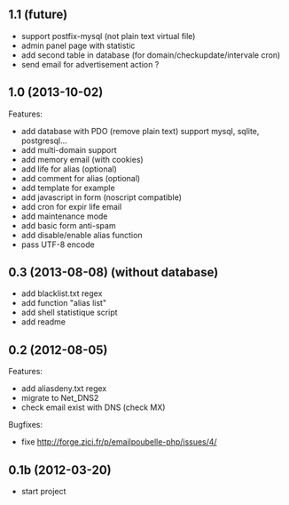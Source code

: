 ## 1.1 (future)

  - support postfix-mysql (not plain text virtual file)
  - admin panel page with statistic
  - add second table in database (for domain/checkupdate/intervale cron)
  - send email for advertisement action ?

## 1.0 (2013-10-02)

Features:

  - add database with PDO (remove plain text) 
		support mysql, sqlite, postgresql...
  - add multi-domain support
  - add memory email (with cookies)
  - add life for alias (optional)
  - add comment for alias (optional)
  - add template for example
  - add javascript in form (noscript compatible)
  - add cron for expir life email
  - add maintenance mode
  - add basic form anti-spam
  - add disable/enable alias function
  - pass UTF-8 encode

## 0.3 (2013-08-08) (without database)

  - add blacklist.txt regex
  - add function "alias list" 
  - add shell statistique script 
  - add readme

## 0.2 (2012-08-05)

Features:

  - add aliasdeny.txt regex
  - migrate to Net_DNS2
  - check email exist with DNS (check MX)

Bugfixes:

   - fixe http://forge.zici.fr/p/emailpoubelle-php/issues/4/

## 0.1b (2012-03-20)

  - start project

